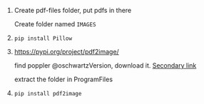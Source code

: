 
1. Create pdf-files folder, put pdfs in there 

   Create folder named ```IMAGES```
  
2. ```pip install Pillow```


3. https://pypi.org/project/pdf2image/
    
    
   find poppler @oschwartzVersion, download it. [Secondary link](https://github.com/oschwartz10612/poppler-windows/releases/)


   extract the folder in ProgramFiles

4. ```pip install pdf2image```



